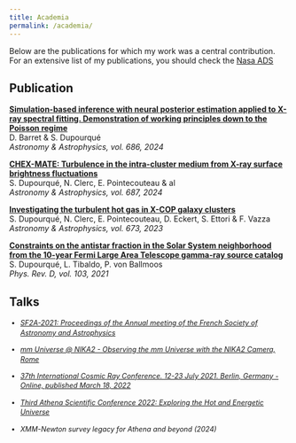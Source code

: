 ```yaml
---
title: Academia
permalink: /academia/
---
```


Below are the publications for which my work was a central contribution. For an extensive list of my publications, you should check the [Nasa ADS](https://ui.adsabs.harvard.edu/search/fq=%7B!type%3Daqp%20v%3D%24fq_database%7D&fq_database=(database%3Aastronomy%20OR%20database%3Aphysics)&q=%20%20author%3A%22%5EDupourqu%C3%A9%22&sort=date%20desc%2C%20bibcode%20desc&p_=0)

## Publication 

<div class="publication-list">

  <p><strong><a href="https://ui.adsabs.harvard.edu/abs/2024A%26A...686A.133B/abstract">Simulation-based inference with neural posterior estimation applied to X-ray spectral fitting. Demonstration of working principles down to the Poisson regime</a></strong><br>
  D. Barret & S. Dupourqué<br>
  <em>Astronomy & Astrophysics, vol. 686, 2024</em></p>

  <p><strong><a href="https://ui.adsabs.harvard.edu/abs/2024A%26A...687A..58D/abstract">CHEX-MATE: Turbulence in the intra-cluster medium from X-ray surface brightness fluctuations</a></strong><br>
  S. Dupourqué, N. Clerc, E. Pointecouteau & al<br>
  <em>Astronomy & Astrophysics, vol. 687, 2024</em></p>

  <p><strong><a href="https://ui.adsabs.harvard.edu/abs/2023A%26A...673A..91D/abstract">Investigating the turbulent hot gas in X-COP galaxy clusters</a></strong><br>
  S. Dupourqué, N. Clerc, E. Pointecouteau, D. Eckert, S. Ettori & F. Vazza <br>
  <em>Astronomy & Astrophysics, vol. 673, 2023</em></p>

  <p><strong><a href="https://ui.adsabs.harvard.edu/abs/2021PhRvD.103h3016D/abstract">Constraints on the antistar fraction in the Solar System neighborhood from the 10-year Fermi Large Area Telescope gamma-ray source catalog</a></strong><br>
  S. Dupourqué, L. Tibaldo, P. von Ballmoos<br>
  <em>Phys. Rev. D, vol. 103, 2021</em></p>
  
</div>

## Talks 

<div class="talk-list" style="font-size: 0.9em; line-height: 1.4;">
  <ul style="list-style-type: disc; padding-left: 20px;">
    <li><p><em><a href="https://ui.adsabs.harvard.edu/abs/2021sf2a.conf..383D/abstract">SF2A-2021: Proceedings of the Annual meeting of the French Society of Astronomy and Astrophysics </a></em></p></li>
    <li><p><em><a href="https://ui.adsabs.harvard.edu/abs/2024A%26A...686A.133B/abstract"> mm Universe @ NIKA2 - Observing the mm Universe with the NIKA2 Camera, Rome</a></em></p></li>
    <li><p><em><a href="https://ui.adsabs.harvard.edu/abs/2022icrc.confE.613D/abstract"> 37th International Cosmic Ray Conference. 12-23 July 2021. Berlin, Germany - Online, published March 18, 2022</a></em></p></li>
    <li><p><em><a href="https://zenodo.org/records/7331558"> Third Athena Scientific Conference 2022: Exploring the Hot and Energetic Universe</a></em></p></li>
    <li><p><em>XMM-Newton survey legacy for Athena and beyond (2024)</em></p></li>
  </ul>
</div>
